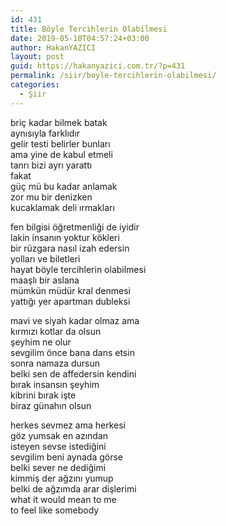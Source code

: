 ```yaml
---
id: 431
title: Böyle Tercihlerin Olabilmesi
date: 2019-05-10T04:57:24+03:00
author: HakanYAZICI
layout: post
guid: https://hakanyazici.com.tr/?p=431
permalink: /siir/boyle-tercihlerin-olabilmesi/
categories:
  - Şiir
---
```

briç kadar bilmek batak  
aynısıyla farklıdır  
gelir testi belirler bunları  
ama yine de kabul etmeli  
tanrı bizi ayrı yarattı  
fakat  
güç mü bu kadar anlamak  
zor mu bir denizken  
kucaklamak deli ırmakları

fen bilgisi öğretmenliği de iyidir  
lakin insanın yoktur kökleri  
bir rüzgara nasıl izah edersin  
yolları ve biletleri  
hayat böyle tercihlerin olabilmesi  
maaşlı bir aslana  
mümkün müdür kral denmesi  
yattığı yer apartman dubleksi

mavi ve siyah kadar olmaz ama  
kırmızı kotlar da olsun  
şeyhim ne olur  
sevgilim önce bana dans etsin  
sonra namaza dursun  
belki sen de affedersin kendini  
bırak insansın şeyhim  
kibrini bırak işte  
biraz günahın olsun

herkes sevmez ama herkesi  
göz yumsak en azından  
isteyen sevse istediğini  
sevgilim beni aynada görse  
belki sever ne dediğimi  
kimmiş der ağzını yumup  
belki de ağzımda arar dişlerimi  
what it would mean to me  
to feel like somebody